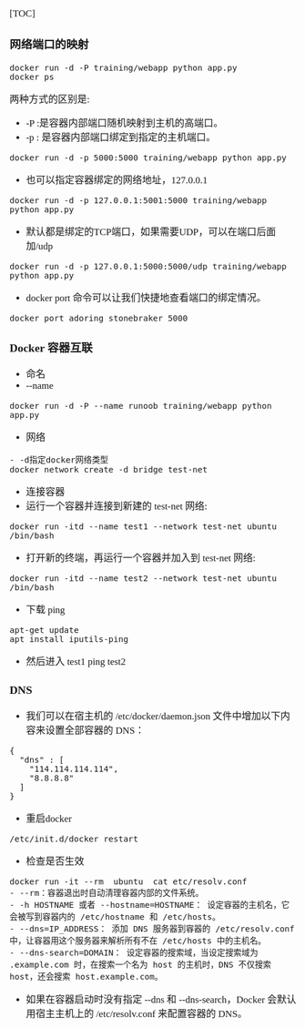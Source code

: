 <span  style="font-family: Simsun,serif; font-size: 17px; ">

[TOC]

### 网络端口的映射

~~~
docker run -d -P training/webapp python app.py
docker ps
~~~
两种方式的区别是:
- -P :是容器内部端口随机映射到主机的高端口。
- -p : 是容器内部端口绑定到指定的主机端口。

~~~
docker run -d -p 5000:5000 training/webapp python app.py
~~~

- 也可以指定容器绑定的网络地址，127.0.0.1
~~~
docker run -d -p 127.0.0.1:5001:5000 training/webapp python app.py
~~~

- 默认都是绑定的TCP端口，如果需要UDP，可以在端口后面加/udp
~~~
docker run -d -p 127.0.0.1:5000:5000/udp training/webapp python app.py
~~~

- docker port 命令可以让我们快捷地查看端口的绑定情况。
~~~
docker port adoring_stonebraker 5000
~~~

### Docker 容器互联

- 命名
- --name
~~~
docker run -d -P --name runoob training/webapp python app.py
~~~

- 网络
~~~
- -d指定docker网络类型
docker network create -d bridge test-net
~~~

- 连接容器
- 运行一个容器并连接到新建的 test-net 网络:
~~~
docker run -itd --name test1 --network test-net ubuntu /bin/bash
~~~
- 打开新的终端，再运行一个容器并加入到 test-net 网络:
~~~
docker run -itd --name test2 --network test-net ubuntu /bin/bash
~~~

- 下载 ping
~~~
apt-get update
apt install iputils-ping
~~~
- 然后进入 test1 ping test2

### DNS

- 我们可以在宿主机的 /etc/docker/daemon.json 文件中增加以下内容来设置全部容器的 DNS：
~~~
{
  "dns" : [
    "114.114.114.114",
    "8.8.8.8"
  ]
}
~~~
- 重启docker
~~~
/etc/init.d/docker restart
~~~
- 检查是否生效
~~~
docker run -it --rm  ubuntu  cat etc/resolv.conf
- --rm：容器退出时自动清理容器内部的文件系统。
- -h HOSTNAME 或者 --hostname=HOSTNAME： 设定容器的主机名，它会被写到容器内的 /etc/hostname 和 /etc/hosts。
- --dns=IP_ADDRESS： 添加 DNS 服务器到容器的 /etc/resolv.conf 中，让容器用这个服务器来解析所有不在 /etc/hosts 中的主机名。
- --dns-search=DOMAIN： 设定容器的搜索域，当设定搜索域为 .example.com 时，在搜索一个名为 host 的主机时，DNS 不仅搜索 host，还会搜索 host.example.com。
~~~
- 如果在容器启动时没有指定 --dns 和 --dns-search，Docker 会默认用宿主主机上的 /etc/resolv.conf 来配置容器的 DNS。

</span>